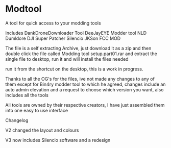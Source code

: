 # Modtool
A tool for quick access to your modding tools

Includes
DankDroneDownloader Tool
DeeJayEYE Modder tool
NLD
Dumldore
DJI Super Patcher
Silencio
JKSon FCC MOD




The file is a self extracting Archive, just download it as a zip
and then double click the file called Modding tool setup.part01.rar
and extract the single file to desktop, run it and will install
the files needed

run it from the shortcut on the desktop, this is a work in 
progress.

Thanks to all the OG's for the files, ive not made any changes to any
of them except for Bin4ry modder tool to which he agreed, changes include 
an auto admin elevation and a request to choose which version you want, also
includes all the tools

All tools are owned by their respective creators, I have just assembled them 
into one easy to use interface

Changelog

V2 changed the layout and colours

V3 now includes Silencio software and a redesign

